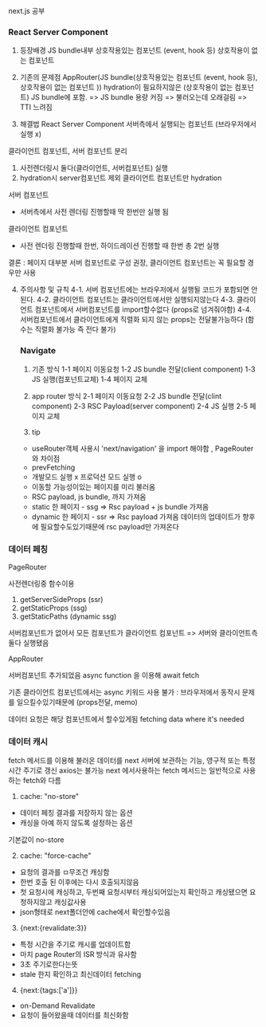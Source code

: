 next.js 공부

### React Server Component

1. 등장배경
   JS bundle내부
   상호작용있는 컴포넌트 (event, hook 등)
   상호작용이 없는 컴포넌트

2. 기존의 문제점
   AppRouter(JS bundle(상호작용있는 컴포넌트 (event, hook 등), 상호작용이 없는 컴포넌트 ))
   hydration이 필요하지않은 (상호작용이 없는 컴포넌트) JS bundle에 포함. => JS bundle 용량 커짐 => 불러오는데 오래걸림 => TTI 느려짐

3. 해결법
   React Server Component
   서버측에서 실행되는 컴포넌트 (브라우저에서 실행 x)

클라이언트 컴포넌트, 서버 컴포넌트 분리

1. 사전렌더링시 둘다(클라이언트, 서버컴포넌트) 실행
2. hydration시 server컴포넌트 제외 클라이언트 컴포넌트만 hydration

서버 컴포넌트

- 서버측에서 사전 렌더링 진행할때 딱 한번만 실행 됨

클라이언트 컴포넌트

- 사전 렌더링 진행할때 한번, 하이드레이션 진행할 때 한번 총 2번 실행

결론 : 페이지 대부분 서버 컴포넌트로 구성 권장, 클라이언트 컴포넌트는 꼭 필요할 경우만 사용

4. 주의사항 및 규칙
   4-1. 서버 컴포넌트에는 브라우저에서 실행될 코드가 포함되면 안된다.
   4-2. 클라이언트 컴포넌트는 클라이언트에서만 실행되지않는다
   4-3. 클라이언트 컴포넌트에서 서버컴포넌트를 import할수없다 (props로 넘겨줘야함)
   4-4. 서버컴포넌트에서 클라이언트에게 직렬화 되지 않는 props는 전달불가능하다 (함수는 직렬화 불가능 즉 전다 불가)

   ### Navigate

   1. 기존 방식
      1-1 페이지 이동요청
      1-2 JS bundle 전달(client component)
      1-3 JS 실행(컴포넌트교체)
      1-4 페이지 교체

   2. app router 방식
      2-1 페이지 이동요청
      2-2 JS bundle 전달(clint component)
      2-3 RSC Payload(server component)
      2-4 JS 실행
      2-5 페이지 교체

   3. tip

   - useRouter객체 사용시 'next/navigation' 을 import 해야함 , PageRouter와 차이점
   - prevFetching

   * 개발모드 실행 x 프로덕션 모드 실행 o
   * 이동할 가능성이있는 페이지를 미리 불러옴
   * RSC payload, js bundle, 까지 가져옴
   * static 한 페이지 - ssg => Rsc payload + js bundle 가져옴
   * dynamic 한 페이지 - ssr => Rsc payload 가져옴 데이터의 업데이트가 향후에 필요할수도있기때문에 rsc payload만 가져온다

### 데이터 페칭

PageRouter

사전렌더링중 함수이용

1. getServerSideProps (ssr)
2. getStaticProps (ssg)
3. getStaticPaths (dynamic ssg)

서버컴포넌트가 없어서 모든 컴포넌트가 클라이언트 컴포넌트
=> 서버와 클라이언트측 둘다 실행됐음

AppRouter

서버컴포넌트 추가되었음
async function 을 이용해 await fetch

기존 클라이언트 컴포넌트에서는 async 키워드 사용 불가
: 브라우저에서 동작시 문제를 일으킬수있기때문에 (props전달, memo)

데이터 요청은 해당 컴포넌트에서 할수있게됨
fetching data where it's needed

### 데이터 캐시

fetch 메서드를 이용해 불러온 데이터를 next 서버에 보관하는 기능, 영구적 또는 특정 시간 주기로 갱신
axios는 불가능 next 에서사용하는 fetch 메서드는 일반적으로 사용하는 fetch와 다름

1. cache: "no-store"

- 데이터 페칭 결과를 저장하지 않는 옵션
- 캐싱을 아예 하지 않도록 설정하는 옵션

기본값이 no-store

2. cache: "force-cache"

- 요청의 결과를 ㅁ무조건 캐싱함
- 한번 호출 된 이후에는 다시 호출되지않음
- 첫 요청시에 캐싱하고, 두번째 요청시부터 캐싱되어있는지 확인하고 캐싱됐으면 요청하지않고 캐싱값사용
- json형태로 next폴더안에 cache에서 확인할수있음

3. {next:{revalidate:3}}

- 특정 시간을 주기로 캐시를 업데이트함
- 마치 page Router의 ISR 방식과 유사함
- 3초 주기로한다는뜻
- stale 한지 확인하고 최신데이터 fetching

4. {next:{tags:['a']}}

- on-Demand Revalidate
- 요청이 들어왔을때 데이터를 최신화함
